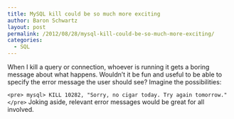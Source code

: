 ```yaml
---
title: MySQL kill could be so much more exciting
author: Baron Schwartz
layout: post
permalink: /2012/08/28/mysql-kill-could-be-so-much-more-exciting/
categories:
  - SQL
---
```

When I kill a query or connection, whoever is running it gets a boring message about what happens. Wouldn&#8217;t it be fun and useful to be able to specify the error message the user should see? Imagine the possibilities:

`<pre>
mysql> KILL 10282, "Sorry, no cigar today. Try again tomorrow."
</pre>` 
Joking aside, relevant error messages would be great for all involved.